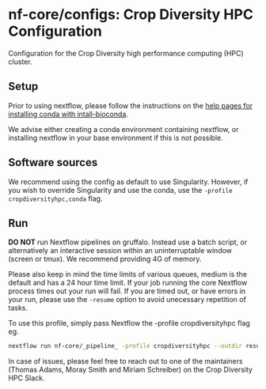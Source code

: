 # nf-core/configs: Crop Diversity HPC Configuration

Configuration for the Crop Diversity high performance computing (HPC) cluster.

## Setup

Prior to using nextflow, please follow the instructions on the [help pages for installing conda with intall-bioconda](https://help.cropdiversity.ac.uk/bioconda.html).

We advise either creating a conda environment containing nextflow, or installing nextflow in your base environment if this is not possible.

## Software sources

We recommend using the config as default to use Singularity. However, if you wish to override Singularity and use the conda, use the `-profile cropdiversityhpc,conda` flag.

## Run

**DO NOT** run Nextflow pipelines on gruffalo. Instead use a batch script, or alternatively an interactive session within an uninterruptable window (screen or tmux). We recommend providing 4G of memory.

Please also keep in mind the time limits of various queues, medium is the default and has a 24 hour time limit. If your job running the core Nextflow process times out your run will fail.
If you are timed out, or have errors in your run, please use the `-resume` option to avoid unecessary repetition of tasks.

To use this profile, simply pass Nextflow the -profile cropdiversityhpc flag eg.

```bash
nextflow run nf-core/_pipeline_ -profile cropdiversityhpc --outdir results
```

In case of issues, please feel free to reach out to one of the maintainers (Thomas Adams, Moray Smith and Miriam Schreiber) on the Crop Diversity HPC Slack.
